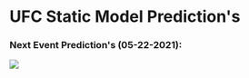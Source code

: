 # UFC Static Model Prediction's
### Next Event Prediction's (05-22-2021):
<img align='left' src='https://i.ibb.co/WWvF8jv/screenshot.png'>
